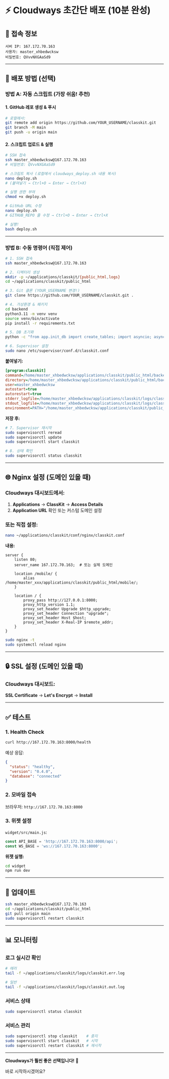 # ⚡ Cloudways 초간단 배포 (10분 완성)

## 🔑 접속 정보
```
서버 IP: 167.172.70.163
사용자: master_xhbedwcksw
비밀번호: QVvvNXGAaSd9
```

---

## 🚀 배포 방법 (선택)

### 방법 A: 자동 스크립트 (가장 쉬움! 추천)

#### 1. GitHub 레포 생성 & 푸시
```bash
# 로컬에서:
git remote add origin https://github.com/YOUR_USERNAME/classkit.git
git branch -M main
git push -u origin main
```

#### 2. 스크립트 업로드 & 실행
```bash
# SSH 접속
ssh master_xhbedwcksw@167.172.70.163
# 비밀번호: QVvvNXGAaSd9

# 스크립트 복사 (로컬에서 cloudways_deploy.sh 내용 복사)
nano deploy.sh
# (붙여넣기 → Ctrl+O → Enter → Ctrl+X)

# 실행 권한 부여
chmod +x deploy.sh

# GitHub URL 수정
nano deploy.sh
# GITHUB_REPO 줄 수정 → Ctrl+O → Enter → Ctrl+X

# 실행!
bash deploy.sh
```

---

### 방법 B: 수동 명령어 (직접 제어)

```bash
# 1. SSH 접속
ssh master_xhbedwcksw@167.172.70.163

# 2. 디렉터리 생성
mkdir -p ~/applications/classkit/{public_html,logs}
cd ~/applications/classkit/public_html

# 3. Git 클론 (YOUR_USERNAME 변경!)
git clone https://github.com/YOUR_USERNAME/classkit.git .

# 4. 가상환경 & 패키지
cd backend
python3.11 -m venv venv
source venv/bin/activate
pip install -r requirements.txt

# 5. DB 초기화
python -c "from app.init_db import create_tables; import asyncio; asyncio.run(create_tables())"

# 6. Supervisor 설정
sudo nano /etc/supervisor/conf.d/classkit.conf
```

**붙여넣기:**
```ini
[program:classkit]
command=/home/master_xhbedwcksw/applications/classkit/public_html/backend/venv/bin/python -m uvicorn app.main:app --host 0.0.0.0 --port 8000
directory=/home/master_xhbedwcksw/applications/classkit/public_html/backend
user=master_xhbedwcksw
autostart=true
autorestart=true
stderr_logfile=/home/master_xhbedwcksw/applications/classkit/logs/classkit.err.log
stdout_logfile=/home/master_xhbedwcksw/applications/classkit/logs/classkit.out.log
environment=PATH="/home/master_xhbedwcksw/applications/classkit/public_html/backend/venv/bin"
```

**저장 후:**
```bash
# 7. Supervisor 재시작
sudo supervisorctl reread
sudo supervisorctl update
sudo supervisorctl start classkit

# 8. 상태 확인
sudo supervisorctl status classkit
```

---

## 🌐 Nginx 설정 (도메인 있을 때)

### Cloudways 대시보드에서:

1. **Applications** → **ClassKit** → **Access Details**
2. **Application URL** 확인 또는 커스텀 도메인 설정

### 또는 직접 설정:

```bash
nano ~/applications/classkit/conf/nginx/classkit.conf
```

**내용:**
```nginx
server {
    listen 80;
    server_name 167.172.70.163;  # 또는 실제 도메인

    location /mobile/ {
        alias /home/master_xxx/applications/classkit/public_html/mobile/;
    }

    location / {
        proxy_pass http://127.0.0.1:8000;
        proxy_http_version 1.1;
        proxy_set_header Upgrade $http_upgrade;
        proxy_set_header Connection "upgrade";
        proxy_set_header Host $host;
        proxy_set_header X-Real-IP $remote_addr;
    }
}
```

```bash
sudo nginx -t
sudo systemctl reload nginx
```

---

## 🔒 SSL 설정 (도메인 있을 때)

### Cloudways 대시보드:
**SSL Certificate** → **Let's Encrypt** → **Install**

---

## ✅ 테스트

### 1. Health Check
```bash
curl http://167.172.70.163:8000/health
```

예상 응답:
```json
{
  "status": "healthy",
  "version": "0.4.0",
  "database": "connected"
}
```

### 2. 모바일 접속
브라우저: `http://167.172.70.163:8000`

### 3. 위젯 설정

`widget/src/main.js`:
```javascript
const API_BASE = 'http://167.172.70.163:8000/api';
const WS_BASE = 'ws://167.172.70.163:8000';
```

**위젯 실행:**
```bash
cd widget
npm run dev
```

---

## 🔄 업데이트

```bash
ssh master_xhbedwcksw@167.172.70.163
cd ~/applications/classkit/public_html
git pull origin main
sudo supervisorctl restart classkit
```

---

## 📊 모니터링

### 로그 실시간 확인
```bash
# 에러
tail -f ~/applications/classkit/logs/classkit.err.log

# 일반
tail -f ~/applications/classkit/logs/classkit.out.log
```

### 서비스 상태
```bash
sudo supervisorctl status classkit
```

### 서비스 관리
```bash
sudo supervisorctl stop classkit    # 중지
sudo supervisorctl start classkit   # 시작
sudo supervisorctl restart classkit # 재시작
```

---

**Cloudways가 훨씬 좋은 선택입니다!** 🎉

바로 시작하시겠어요?

